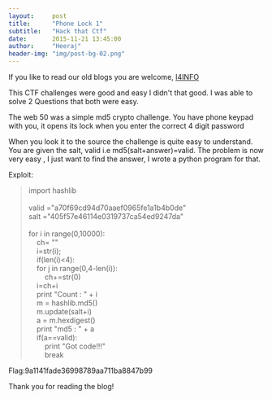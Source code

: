 ```yaml
---
layout:     post
title:      "Phone Lock 1"
subtitle:   "Hack that Ctf"
date:       2015-11-21 13:45:00
author:     "Heeraj"
header-img: "img/post-bg-02.png"
---
```

<script type='text/javascript' src='//eclkmpbn.com/adServe/banners?tid=98477_161886_3&type=footer&size=468x60'></script>
<p> If you like to read our old blogs you are welcome, <a href="http://heeraj123.wordpress.com">I4INFO</a> </p>

<p>This CTF challenges were good and easy I didn't that good. I was able to solve 2 Questions that both were easy.</p>

<p>The web 50 was a simple md5 crypto challenge. You have phone keypad with you,  it opens its lock when you
enter the correct 4 digit password</p>

<p>When you look it to the source the challenge is quite easy to understand. You are given the salt, valid i.e
md5(salt+answer)=valid. The problem is now very easy , I just want to find the answer, I wrote a python program for that.</p>

<p>Exploit:<br>

<blockquote>
import hashlib<br>
<br>
valid ="a70f69cd94d70aaef0965fe1a1b4b0de"<br>
salt  ="405f57e46114e0319737ca54ed9247da"<br>
<br>
for i in range(0,10000):<br>
&nbsp;&nbsp;&nbsp;&nbsp;ch= ""<br>
&nbsp;&nbsp;&nbsp;&nbsp;i=str(i);<br>
&nbsp;&nbsp;&nbsp;&nbsp;if(len(i)<4):<br>
&nbsp;&nbsp;&nbsp;&nbsp;for j in range(0,4-len(i)):<br>
&nbsp;&nbsp;&nbsp;&nbsp;&nbsp;&nbsp;&nbsp;&nbsp;ch+=str(0)<br>
&nbsp;&nbsp;&nbsp;&nbsp;i=ch+i<br>
&nbsp;&nbsp;&nbsp;&nbsp;print "Count : " + i<br>
&nbsp;&nbsp;&nbsp;&nbsp;m = hashlib.md5()<br>
&nbsp;&nbsp;&nbsp;&nbsp;m.update(salt+i)<br>
&nbsp;&nbsp;&nbsp;&nbsp;a = m.hexdigest()<br>
&nbsp;&nbsp;&nbsp;&nbsp;print "md5 : " + a<br>
&nbsp;&nbsp;&nbsp;&nbsp;if(a==valid):<br>
&nbsp;&nbsp;&nbsp;&nbsp;&nbsp;&nbsp;&nbsp;&nbsp;print "Got code!!!"<br>
&nbsp;&nbsp;&nbsp;&nbsp;&nbsp;&nbsp;&nbsp;&nbsp;break<br>
</blockquote>

<p>Flag:9a1141fade36998789aa711ba8847b99</p>

<p>Thank you for reading the blog! </p>
